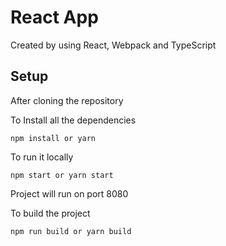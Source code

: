 # React App

Created by using React, Webpack and TypeScript

## Setup

After cloning the repository

To Install all the dependencies
```shell
npm install or yarn
```

To run it locally
```shell
npm start or yarn start
```

Project will run on port 8080

To build the project
```shell
npm run build or yarn build
```

